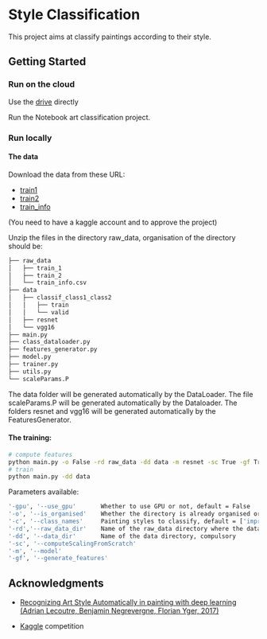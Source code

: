 # Style Classification

This project aims at classify paintings according to their style.

## Getting Started

### Run on the cloud

Use the [drive](https://drive.google.com/drive/folders/1TxWlhFs9hKlKEzAbL6Mw6PHLIWjCF7-w?usp=sharing) directly

Run the Notebook art classification project.

### Run locally

#### The data
Download the data from these URL:
- [train1](https://www.kaggle.com/c/painter-by-numbers/download/train_1.zip)
- [train2](https://www.kaggle.com/c/painter-by-numbers/download/train_2.zip)
- [train_info](https://www.kaggle.com/c/painter-by-numbers/data/train_info.csv)

(You need to have a kaggle account and to approve the project)

Unzip the files in the directory raw_data, organisation of the directory should be:

```bash
├── raw_data
│   ├── train_1
│   ├── train_2
│   └── train_info.csv
├── data
│   ├── classif_class1_class2
│   │   ├── train
│   │   └── valid
│   ├── resnet
│   └── vgg16
├── main.py
├── class_dataloader.py
├── features_generator.py
├── model.py
├── trainer.py
├── utils.py
└── scaleParams.P
```
 The data folder will be generated automatically by the DataLoader.
 The file scaleParams.P will be generated automatically by the Dataloader.
 The folders resnet and vgg16 will be generated automatically by the FeaturesGenerator.

#### The training:
```bash
# compute features
python main.py -o False -rd raw_data -dd data -m resnet -sc True -gf True 
# train
python main.py -dd data
```
Parameters available:
```bash
'-gpu', '--use_gpu'       Whether to use GPU or not, default = False
'-o', '--is_organised'    Whether the directory is already organised or not, default = True
'-c', '--class_names'     Painting styles to classify, default = ['impressionism', 'realism']
'-rd','--raw_data_dir'    Name of the raw_data directory where the dataset has been unziped, default = 'None'
'-dd', '--data_dir'       Name of the data directory, compulsory
'-sc', '--computeScalingFromScratch'
'-m', '--model'
'-gf', '--generate_features'
```

## Acknowledgments

- [Recognizing Art Style Automatically in painting with deep learning (Adrian Lecoutre, Benjamin Negrevergne, Florian Yger, 2017)](http://www.lamsade.dauphine.fr/~bnegrevergne/webpage/documents/2017_rasta.pdf)

- [Kaggle](www.kaggle.com) competition






